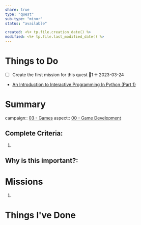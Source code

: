 ```yaml
---
share: true
type: "quest"
sub-type: "minor"
status: "available"

created: <%+ tp.file.creation_date() %> 
modified: <%+ tp.file.last_modified_date() %>
---
```

 
 
# Things to Do
- [ ] Create the first mission for this quest 🥄1 ➕ 2023-03-24
- [An Introduction to Interactive Programming In Python (Part 1)](./An%20Introduction%20to%20Interactive%20Programming%20In%20Python%20(Part%201).md)
# Summary
campaign:: [03 - Games](./03%20-%20Games.md)
aspect:: [00 - Game Development](./00%20-%20Game%20Development.md)

## Complete Criteria:
1. 

## Why is this important?:

# Missions
1.

# Things I've Done